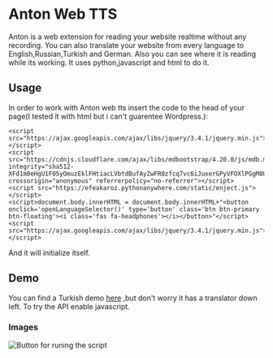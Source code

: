 # Anton Web TTS
Anton is a web extension for reading your website realtime without any recording. You can also translate your website from every language to English,Russian,Turkish and German.
Also you can see where it is reading while its working. It uses python,javascript and html to do it. 

## Usage
In order to work with Anton web tts insert the code to the head of your page(I tested it with html but i can't guarentee Wordpress.):
```
<script src="https://ajax.googleapis.com/ajax/libs/jquery/3.4.1/jquery.min.js"></script>
<script src="https://cdnjs.cloudflare.com/ajax/libs/mdbootstrap/4.20.0/js/mdb.min.js" integrity="sha512-XFd1m0eHgU1F05yOmuzEklFHtiacLVbtdBufAyZwFR0zfcq7vc6iJuxerGPyVFOXlPGgM8Uhem9gwzMI8SJ5uw==" crossorigin="anonymous" referrerpolicy="no-referrer"></script>
<script src="https://efeakaroz.pythonanywhere.com/static/enject.js"></script>
<script>document.body.innerHTML = document.body.innerHTML+"<button onclick='openLanguageSelector()' type='button' class='btn btn-primary btn-floating'><i class='fas fa-headphones'></i></button>"</script>
<script src="https://ajax.googleapis.com/ajax/libs/jquery/3.4.1/jquery.min.js"></script>
```
And it will initialize itself.

## Demo
You can find a Turkish demo [here](https://engineen.pythonanywhere.com/the_thing) ,but don't worry it has a translator down left. To try the API enable javascript.

### Images
![Button for runing the script](https://lh6.googleusercontent.com/xwtLddwBqOt5i-p_dYIhjE1EZaedfSKUXEXskN4U9PS1fgYnScjXeF8hiEWayK7vwpI5lfBXUsyIstHeaj2L=w1440-h745 "Button for TTS and translate options")
